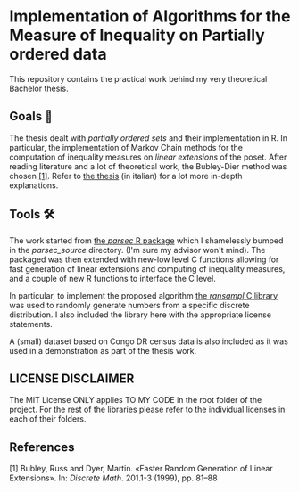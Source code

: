 # Implementation of Algorithms for the Measure of Inequality on Partially ordered data

This repository contains the practical work behind my very theoretical Bachelor thesis.

## Goals 🎯

The thesis dealt with *partially ordered sets* and their implementation in R.
In particular, the implementation of Markov Chain methods for the computation of inequality measures on *linear extensions* of the poset.
After reading literature and a lot of theoretical work, the Bubley-Dier method was chosen [[1]](#1).
Refer to [the thesis](https://github.com/rmaganza/parsec-improved/blob/master/thesis/tesi_RiccardoMaganza.pdf) (in italian) for a lot more in-depth explanations.

## Tools 🛠

The work started from [the *parsec* R package](https://cran.r-project.org/web/packages/parsec/index.html) which I shamelessly bumped in the *parsec_source* directory. (I'm sure my advisor won't mind).
The packaged was then extended with new-low level C functions allowing for fast generation of linear extensions and computing of inequality measures, and a couple of new R functions to interface the C level.

In particular, to implement the proposed algorithm [the *ransampl* C library](https://jugit.fz-juelich.de/mlz/ransampl) was used to randomly generate numbers from a specific discrete distribution. I also included the library here with the appropriate license statements.

A (small) dataset based on Congo DR census data is also included as it was used in a demonstration as part of the thesis work.

## LICENSE DISCLAIMER

The MIT License ONLY applies TO MY CODE in the root folder of the project. For the rest of the libraries please refer to the individual licenses in each of their folders.


## References

<a id="1">[1]</a> 
Bubley, Russ and Dyer, Martin. «Faster Random Generation of Linear Extensions». In: *Discrete Math*. 201.1-3 (1999), pp. 81–88
